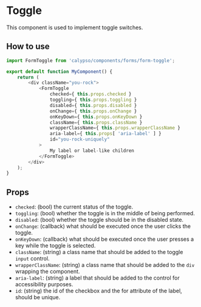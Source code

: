 # Toggle

This component is used to implement toggle switches.

## How to use

```js
import FormToggle from 'calypso/components/forms/form-toggle';

export default function MyComponent() {
	return (
		<div className="you-rock">
			<FormToggle
				checked={ this.props.checked }
				toggling={ this.props.toggling }
				disabled={ this.props.disabled }
				onChange={ this.props.onChange }
				onKeyDown={ this.props.onKeyDown }
				className={ this.props.className }
				wrapperClassName={ this.props.wrapperClassName }
				aria-label={ this.props[ 'aria-label' ] }
				id="you-rock-uniquely"
			>
				My label or label-like children
			</FormToggle>
		</div>
	);
}
```

## Props

- `checked`: (bool) the current status of the toggle.
- `toggling`: (bool) whether the toggle is in the middle of being performed.
- `disabled`: (bool) whether the toggle should be in the disabled state.
- `onChange`: (callback) what should be executed once the user clicks the toggle.
- `onKeyDown`: (callback) what should be executed once the user presses a key while the toggle is selected.
- `className`: (string) a class name that should be added to the toggle `input` control.
- `wrapperClassName`: (string) a class name that should be added to the `div` wrapping the component.
- `aria-label`: (string) a label that should be added to the control for accessibility purposes.
- `id`: (string) the id of the checkbox and the for attribute of the label, should be unique.

